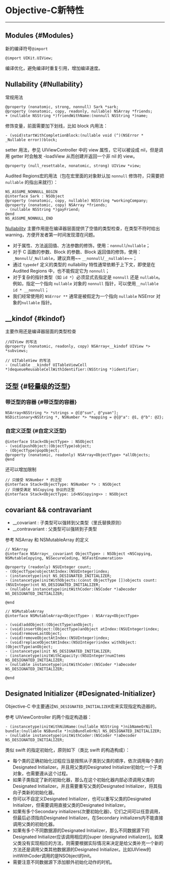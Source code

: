 # Objective-C新特性

---

## Modules {#Modules}

新的编译符号`@import`

```
@import UIKit.UIView;
```

编译优化，避免编译时重复引用，增加编译速度。

## Nullability {#Nullability}

常规用法

```
@property (nonatomic, strong, nonnull) Sark *sark;
@property (nonatomic, copy, readonly, nullable) NSArray *friends;
+ (nullable NSString *)friendWithName:(nonnull NSString *)name;
```

修饰变量，前面需要加下划线，比如 block 内用法：

```
- (void)startWithCompletionBlock:(nullable void (^)(NSError * _Nullable error))block;
```

setter 用法，参见 UIViewController 中的 view 属性，它可以被设成 nil，但是调用 getter 时会触发 -loadView 从而创建并返回一个非 nil 的 view。

```
@property (null_resettable, nonatomic, strong) UIView *view;
```

Audited Regions宏的用法（包在宏里面的对象默认加 `nonnull` 修饰符，只需要把 `nullable` 的指出来就行）：

```
NS_ASSUME_NONNULL_BEGIN
@interface Sark : NSObject
@property (nonatomic, copy, nullable) NSString *workingCompany;
@property (nonatomic, copy) NSArray *friends;
- (nullable NSString *)gayFriend;
@end
NS_ASSUME_NONNULL_END
```

[Nullability](https://developer.apple.com/swift/blog/?id=25) 主要作用是在编译器层面提供了空值的类型检查，在类型不符时给出 warning，方便开发者第一时间发现潜在问题。

* 对于属性、方法返回值、方法参数的修饰，使用：`nonnull`/`nullable`；
* 对于 C 函数的参数、Block 的参数、Block 返回值的修饰，使用：`_Nonnull`/`_Nullable`，建议弃用~~ `__nonnull`/`__nullable`~~；
* 通过 `typedef` 定义的类型的 nullability 特性通常依赖于上下文，即使是在 Audited Regions 中，也不能假定它为 `nonnull`；
* 对于复杂的指针类型（如 `id *`）必须显式去指定是 `nonnull` 还是 `nullable`。例如，指定一个指向 `nullable` 对象的 `nonnull` 指针，可以使用`__nullable id * __nonnull`；
* 我们经常使用的 `NSError **` 通常是被假定为一个指向 `nullable` NSError 对象的`nullable` 指针。

## \_\_kindof {#kindof}

主要作用还是编译器层面的类型检查

```
//UIView 的写法
@property (nonatomic, readonly, copy) NSArray<__kindof UIView *> *subviews;

// UITableView 的写法
- (nullable __kindof UITableViewCell *)dequeueReusableCellWithIdentifier:(NSString *)identifier;
```

## 泛型 {#轻量级的泛型}

### 带泛型的容器 {#带泛型的容器}

```
NSArray<NSString *> *strings = @[@"sun", @"yuan"];
NSDictionary<NSString *, NSNumber *> *mapping = @{@"a": @1, @"b": @2};
```

### 自定义泛型 {#自定义泛型}

```
@interface Stack<ObjectType> : NSObject
- (void)pushObject:(ObjectType)object;
- (ObjectType)popObject;
@property (nonatomic, readonly) NSArray<ObjectType> *allObjects;
@end
```

还可以增加限制

```
// 只接受 NSNumber * 的泛型
@interface Stack<ObjectType: NSNumber *> : NSObject
// 只接受满足 NSCopying 协议的泛型
@interface Stack<ObjectType: id<NSCopying>> : NSObject
```

## covariant && contravariant

* \_\_covariant : 子类型可以强转到父类型（里氏替换原则）
* \_\_contravariant : 父类型可以强转到子类型

参考 NSArray 和 NSMutableArray 的定义

```
// NSArray
@interface NSArray<__covariant ObjectType> : NSObject <NSCopying, NSMutableCopying, NSSecureCoding, NSFastEnumeration>

@property (readonly) NSUInteger count;
- (ObjectType)objectAtIndex:(NSUInteger)index;
- (instancetype)init NS_DESIGNATED_INITIALIZER;
- (instancetype)initWithObjects:(const ObjectType [])objects count:(NSUInteger)cnt NS_DESIGNATED_INITIALIZER;
- (nullable instancetype)initWithCoder:(NSCoder *)aDecoder NS_DESIGNATED_INITIALIZER;

@end

// NSMutableArray
@interface NSMutableArray<ObjectType> : NSArray<ObjectType>

- (void)addObject:(ObjectType)anObject;
- (void)insertObject:(ObjectType)anObject atIndex:(NSUInteger)index;
- (void)removeLastObject;
- (void)removeObjectAtIndex:(NSUInteger)index;
- (void)replaceObjectAtIndex:(NSUInteger)index withObject:(ObjectType)anObject;
- (instancetype)init NS_DESIGNATED_INITIALIZER;
- (instancetype)initWithCapacity:(NSUInteger)numItems NS_DESIGNATED_INITIALIZER;
- (nullable instancetype)initWithCoder:(NSCoder *)aDecoder NS_DESIGNATED_INITIALIZER;

@end
```

## Designated Initializer {#Designated-Initializer}

Objective-C 中主要通过`NS_DESIGNATED_INITIALIZER`宏来实现指定构造器的。

参考 UIViewController 的两个指定构造器：

```
- (instancetype)initWithNibName:(nullable NSString *)nibNameOrNil bundle:(nullable NSBundle *)nibBundleOrNil NS_DESIGNATED_INITIALIZER;
- (nullable instancetype)initWithCoder:(NSCoder *)aDecoder NS_DESIGNATED_INITIALIZER;
```

类似 swift 的指定初始化，原则如下（类比 swift 的构造构成）：

* 每个类的正确初始化过程应当是按照从子类到父类的顺序，依次调用每个类的Designated Initializer。并且用父类的Designated Initializer初始化一个子类对象，也需要遵从这个过程。
* 如果子类指定了新的初始化器，那么在这个初始化器内部必须调用父类的Designated Initializer。并且需要重写父类的Designated Initializer，将其指向子类新的初始化器。
* 你可以不自定义Designated Initializer，也可以重写父类的Designated Initializer，但需要调用直接父类的Designated Initializer。
* 如果有多个Secondary initializers\(次要初始化器\)，它们之间可以任意调用，但最后必须指向Designated Initializer。在Secondary initializers内不能直接调用父类的初始化器。
* 如果有多个不同数据源的Designated Initializer，那么不同数据源下的Designated Initializer应该调用相应的\[super \(designated initializer\)\]。如果父类没有实现相应的方法，则需要根据实际情况来决定是给父类补充一个新的方法还是调用父类其他数据源的Designated Initializer。比如UIView的initWithCoder调用的是NSObject的init。
* 需要注意不同数据源下添加额外初始化动作的时机。



